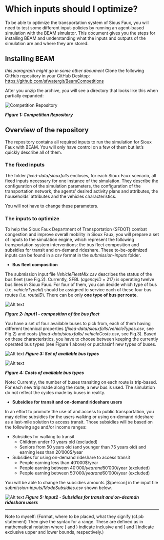 # Which inputs should I optimize?


To be able to optimize the transportation system of Sious Faux, you will need to test some different input-policies  by running an agent-based simulation with the BEAM simulator. This document gives you the steps for installing BEAM and understanding what the inputs and outputs of the simulation are and where they are stored.

## Installing BEAM
*this paragraph might go in some other document*
Clone the following GitHub repository in your GitHub Desktop:
https://github.com/sfwatergit/BeamCompetitions

After you unzip the archive, you will see a directory that looks like this when partially expanded:

![Competition Repository](https://github.com/vgolfier/Uber-Prize-Starter-Kit-/blob/master/Images/CompetitionRepository.png "Competition Repository")

***Figure 1: Competition Repository***
 
## Overview of the repository

The repository contains all required inputs to run the simulation for Sioux Faux with BEAM. You will only have control on a few of them but let’s quickly describe all of them. 

### The fixed inputs 

The folder *fixed-data/siouxfalls* encloses, for each Sioux Faux scenario, all fixed inputs necessary for one instance of the simulation. They describe the configuration of the simulation parameters, the configuration of the transportation network, the agents’ desired activity plans and attributes, the households’ attributes and the vehicles characteristics.

You will not have to change these parameters.

### The inputs to optimize

To help the Sioux Faux Department of Transportation (SFDOT) combat congestion and improve overall mobility in Sioux Faux, you will prepare a set of inputs to the simulation engine, which represent the following transportation system interventions: the bus fleet composition and subsidies for transit and on-demand rideshare. These to-be-optimized inputs can be found in a csv format in the *submission-inputs* folder.

* **Bus fleet composition**

The submission input file *VehicleFleetMix.csv* describes the status of the bus fleet (see Fig.2). Currently, SFBL (*agencyID* = 217) is operating twelve bus lines in Sioux Faux. For four of them, you can decide which type of bus (i.e. *vehicleTypeId*) should be assigned to service each of these four bus routes (i.e. *routeID*). There can be only **one type of bus per route**. 

![Alt text](https://github.com/vgolfier/Uber-Prize-Starter-Kit-/blob/master/Images/Input_VehicleFleetMix.png "*Figure 2: Input1 - composition of the bus fleet")

***Figure 2: Input1 - composition of the bus fleet***

You have a set of four available buses to pick from, each of them having different technical properties (*fixed-data/siouxfalls/vehicleTypes.csv*, see Fig.2) and costs (*fixed-data/siouxfalls/ vehicleCosts.csv*, see Fig.3). Based on these characteristics, you have to choose between keeping the currently operated bus types (see Figure 1 above) or purchasinf new types of buses.

![Alt text](https://github.com/vgolfier/Uber-Prize-Starter-Kit-/blob/master/Images/BusTypes.png "Figure 3: Set of available bus types")
***Figure 3: Set of available bus types***



![Alt text](https://github.com/vgolfier/Uber-Prize-Starter-Kit-/blob/master/Images/BusCosts.png "Figure 3: Costs of available bus types")

***Figure 4: Costs of available bus types***

Note:
Currently, the number of buses transiting on each route is trip-based. For each new trip made along the route, a new bus is used. The simulation do not reflect the cycles made by buses in reality.

* **Subsidies for transit and on-demand rideshare users**

In an effort to promote the use of and access to public transportation, you may define subsidies for the users walking or using on-demand rideshare as a last-mile solution to access transit. Those subsidies will be based on the following age and/or income ranges:

  * Subsidies for walking to transit 
    * Children under 10 years old (excluded)
    * Seniors from 50 years old (and younger than 75 years old) and earning less than 20’000$/year
  * Subsidies for using on-demand rideshare to access transit 
    * People earning less than 40’000$/year
    * People earning between 40’000$/year and 50’000$/year (excluded)
    * People earning between 50’000$/year and 60’000$/year (excluded)
 
You will be able to change the subsidies amounts [$/person] in the input file *submission-inputs/ModeSubsidies.csv* shown below. 

![Alt text](https://github.com/vgolfier/Uber-Prize-Starter-Kit-/blob/master/Images/Input_Subsidies.png "Figure 4: Input2 - Subsidies for transit and on-deamdn rideshare users")
***Figure 5: Input2 - Subsidies for transit and on-deamdn rideshare users***


---------------------

Note to myself: (Format, where to be placed, what they signify (cf.pb statement)
Then give the syntax for a range. These are defined as in mathematical notation where ( and ) indicate inclusive and [ and ] indicate exclusive upper and lower bounds, respectively.)

